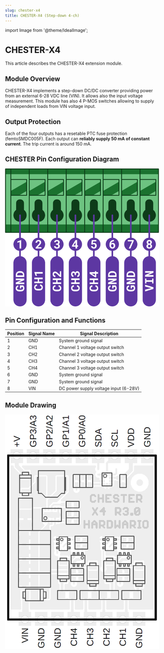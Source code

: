 ```yaml
---
slug: chester-x4
title: CHESTER-X4 (Step-down 4-ch)
---
```

import Image from '@theme/IdealImage';

# CHESTER-X4

This article describes the CHESTER-X4 extension module.

## Module Overview
CHESTER-X4 implements a step-down DC/DC converter providing power from an external 6-28 VDC line (VIN). It allows also the input voltage measurement. This module has also 4 P-MOS switches allowing to supply of independent loads from VIN voltage input.

## Output Protection
Each of the four outputs has a resetable PTC fuse protection (femtoSMDC005F). Each output can **reliably supply 50 mA of constant current**. The trip current is around 150 mA.

## CHESTER Pin Configuration Diagram

![](tb-chester-x4.png)

## Pin Configuration and Functions

| Position | Signal Name | Signal Description                    |
| -------- | ----------- | ------------------------------------- |
| 1        | GND         | System ground signal                  |
| 2        | CH1         | Channel 1 voltage output switch       |
| 3        | CH2         | Channel 2 voltage output switch       |
| 4        | CH3         | Channel 3 voltage output switch       |
| 5        | CH4         | Channel 3 voltage output switch       |
| 6        | GND         | System ground signal                  |
| 7        | GND         | System ground signal                  |
| 8        | VIN         | DC power supply voltage input (6-28V) |

## Module Drawing

![](pc-chester-x4.png)
